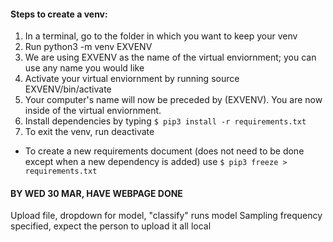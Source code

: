 
#### Steps to create a venv:

1. In a terminal, go to the folder in which you want to keep your venv
2. Run python3 -m venv EXVENV
  1. We are using EXVENV as the name of the virtual enviornment; you can use any name you would like
3. Activate your virtual enviornment by running source EXVENV/bin/activate
  1. Your computer's name will now be preceded by (EXVENV). You are now inside of the virtual enviornment.
4. Install dependencies by typing `$ pip3 install -r requirements.txt`
5. To exit the venv, run deactivate

- To create a new requirements document (does not need to be done except when a new dependency is added) use  `$ pip3 freeze > requirements.txt`


#### BY WED 30 MAR, HAVE WEBPAGE DONE
Upload file, dropdown for model, "classify" runs model
Sampling frequency specified, expect the person to upload it
all local

